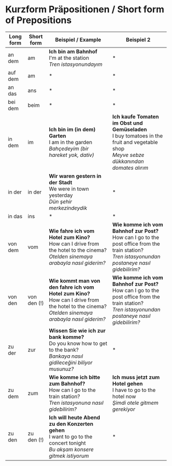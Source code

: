 # Kurzform Präpositionen / Short form of Prepositions

 Long form | Short form | Beispiel / Example | Beispiel 2
 --- | --- | --- | ---
 an dem | am | **Ich bin am Bahnhof**<br>I'm at the station<br>_Tren istasyonundayım_ | *
 auf dem | am | * | *
 an das | ans | * | *
 bei dem | beim | * | *
 in dem | im | **Ich bin im (in dem) Garten**<br>I am in the garden<br>_Bahçedeyim (bir hareket yok, dativ)_ | **Ich kaufe Tomaten im Obst und Gemüseladen**<br>I buy tomatoes in the fruit and vegetable shop<br>_Meyve sebze dükkanından domates alırım_
 in der | in der | **Wir waren gestern in der Stadt**<br>We were in town yesterday<br>_Dün şehir merkezindeydik_ | *
 in das | ins | * | *
 von dem | vom | **Wie fahre ich vom Hotel zum Kino?**<br>How can I drive from the hotel to the cinema?<br>_Otelden sinemaya arabayla nasıl giderim?_ | **Wie komme ich vom Bahnhof zur Post?**<br>How can I go to the post office from the train station?<br>_Tren istasyonundan postaneye nasıl gidebilirim?_
  von den | von den (!) | **Wie kommt man von den  fahre ich vom Hotel zum Kino?**<br>How can I drive from the hotel to the cinema?<br>_Otelden sinemaya arabayla nasıl giderim?_ | **Wie komme ich vom Bahnhof zur Post?**<br>How can I go to the post office from the train station?<br>_Tren istasyonundan postaneye nasıl gidebilirim?_
 zu der | zur | **Wissen Sie wie ich zur bank komme?**<br>Do you know how to get to the bank?<br>_Bankaya nasıl gidileceğini biliyor musunuz?_ | *
 zu dem | zum | **Wie komme ich bitte zum Bahnhof?**<br>How can I go to the train station?<br>_Tren istasyonuna nasıl gidebilirim?_ | **Ich muss jetzt zum Hotel gehen**<br>I have to go to the hotel now<br>_Şimdi otele gitmem gerekiyor_
 zu den | zu den (!) | **Ich will heute Abend zu den Konzerten gehen**<br>I want to go to the concert tonight<br>_Bu akşam konsere gitmek istiyorum_ | *
